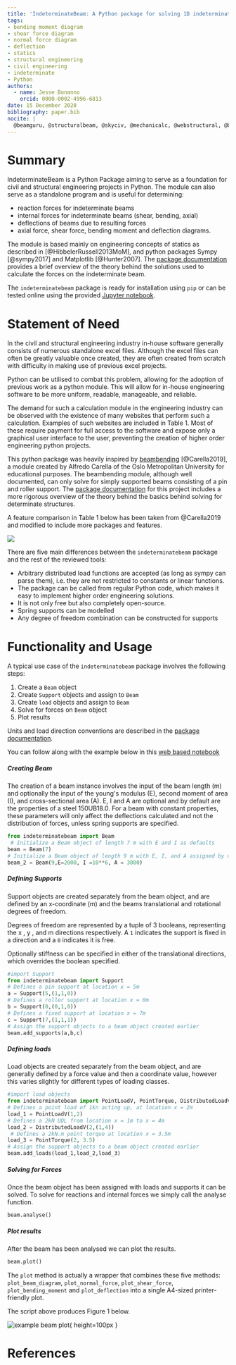 ```yaml
---
title: 'IndeterminateBeam: A Python package for solving 1D indeterminate beams'
tags:
- bending moment diagram
- shear force diagram
- normal force diagram
- deflection
- statics
- structural engineering
- civil engineering
- indeterminate
- Python
authors:
  - name: Jesse Bonanno
    orcid: 0000-0002-4996-6813
date: 15 December 2020
bibliography: paper.bib
nocite: | 
  @beamguru, @structuralbeam, @skyciv, @mechanicalc, @webstructural, @beamcalculatoronline, @steelbeamcalculator
---
```


# Summary

IndeterminateBeam is a Python Package aiming to serve as a foundation for civil and structural engineering projects in Python. The module can also serve as a standalone program and is useful for determining:

  - reaction forces for indeterminate beams
  - internal forces for indeterminate beams (shear, bending, axial)
  - deflections of beams due to resulting forces
  - axial force, shear force, bending moment and deflection diagrams.

The module is based mainly on engineering concepts of statics as described in [@HibbelerRussell2013MoM], and python packages Sympy [@sympy2017] and Matplotlib [@Hunter2007]. The [package documentation](https://indeterminatebeam.readthedocs.io/en/main/) provides a brief overview of the theory behind the solutions used to calculate the forces on the indeterminate beam.

The `indeterminatebeam` package is ready for installation using `pip` or can be tested online using the provided [Jupyter notebook](https://colab.research.google.com/github/JesseBonanno/IndeterminateBeam/blob/main/docs/examples/readme_example.ipynb).


# Statement of Need

In the civil and structural engineering industry in-house software generally consists of numerous standalone excel files. Although the excel files can often be greatly valuable once created, they are often created from scratch with difficulty in making use of previous excel projects.

Python can be utilised to combat this problem, allowing for the adoption of previous work as a python module. This will allow for in-house engineering software to be more uniform, readable, manageable, and reliable.

The demand for such a calculation module in the engineering industry can be observed with the existence of many websites that perform such a calculation. Examples of such websites are included in Table 1. Most of these require payment for full access to the software and expose only a graphical user interface to the user, preventing the creation of higher order engineering python projects.

This python package was heavily inspired by [beambending](https://github.com/alfredocarella/simplebendingpractice) [@Carella2019], a module created by Alfredo Carella of the Oslo Metropolitan University for educational purposes. The beambending module, although well documented, can only solve for simply supported beams consisting of a pin and roller support. The [package documentation](https://simplebendingpractice.readthedocs.io/en/latest/?badge=latest) for this project includes a more rigorous overview of the theory behind the basics behind solving for determinate structures.

A feature comparison in Table 1 below has been taken from @Carella2019 and modified to include more packages and features.

![](tool_comparison_table.png)

There are five main differences between the ```indeterminatebeam``` package and the rest of the reviewed tools:

* Arbitrary distributed load functions are accepted (as long as sympy can parse them), i.e. they are not restricted to constants or linear functions.
* The package can be called from regular Python code, which makes it easy to implement higher order engineering solutions.
* It is not only free but also completely open-source.
* Spring supports can be modelled
* Any degree of freedom combination can be constructed for supports 


# Functionality and Usage

A typical use case of the `indeterminatebeam` package involves the following steps:

1. Create a `Beam` object
2. Create `Support` objects and assign to `Beam`
3. Create `load` objects and assign to `Beam`
4. Solve for forces on `Beam` object
5. Plot results

Units and load direction conventions are described in the [package documentation](https://indeterminatebeam.readthedocs.io/en/main/).

You can follow along with the example below in this [web based notebook](https://colab.research.google.com/github/JesseBonanno/IndeterminateBeam/blob/main/docs/examples/readme_example.ipynb)

##### Creating Beam

The creation of a beam instance involves the input of the beam length (m) and optionally the input of the young's modulus (E), second moment of area (I), and cross-sectional area (A). E, I and A are optional and by default are the properties of a steel 150UB18.0. For a beam with constant properties, these parameters will only affect the deflections calculated and not the distribution of forces, unless spring supports are specified.

```python
from indeterminatebeam import Beam
 # Initialize a Beam object of length 7 m with E and I as defaults
beam = Beam(7)                       
# Initialize a Beam object of length 9 m with E, I, and A assigned by user
beam_2 = Beam(9,E=2000, I =10**6, A = 3000)      
```

##### Defining Supports
Support objects are created separately from the beam object, and are defined by an x-coordinate (m) and the beams translational and rotational degrees of freedom.

Degrees of freedom are represented by a tuple of 3 booleans, representing the x , y , and m directions respectively. A `1` indicates the support is fixed in a direction and a `0` indicates it is free.

Optionally stiffness can be specified in either of the translational directions, which overrides the boolean specified.

```python
#import Support
from indeterminatebeam import Support
# Defines a pin support at location x = 5m  
a = Support(5,(1,1,0))      
# Defines a roller support at location x = 0m
b = Support(0,(0,1,0))      
# Defines a fixed support at location x = 7m
c = Support(7,(1,1,1))      
# Assign the support objects to a beam object created earlier
beam.add_supports(a,b,c)    
```
##### Defining loads
Load objects are created separately from the beam object, and are generally defined by a force value and then a coordinate value, however this varies slightly for different types of loading classes.

```python
#import load objects
from indeterminatebeam import PointLoadV, PointTorque, DistributedLoadV
# Defines a point load of 1kn acting up, at location x = 2m
load_1 = PointLoadV(1,2)                
# Defines a 2kN UDL from location x = 1m to x = 4m 
load_2 = DistributedLoadV(2,(1,4))     
 # Defines a 2kN.m point torque at location x = 3.5m
load_3 = PointTorque(2, 3.5)           
# Assign the support objects to a beam object created earlier
beam.add_loads(load_1,load_2,load_3)    
```

##### Solving for Forces
Once the beam object has been assigned with loads and supports it can be solved. To solve for reactions and internal forces we simply call the analyse function.

```python
beam.analyse()  
```

##### Plot results
After the beam has been analysed we can plot the results.

```python
beam.plot()                            
```

The `plot` method is actually a wrapper that combines these five methods: `plot_beam_diagram`, `plot_normal_force`, `plot_shear_force`, `plot_bending_moment` and `plot_deflection` into a single A4-sized printer-friendly plot.

The script above produces Figure 1 below.

![example beam plot](docs/examples/readme_example_70.png){ height=100px }

# References
